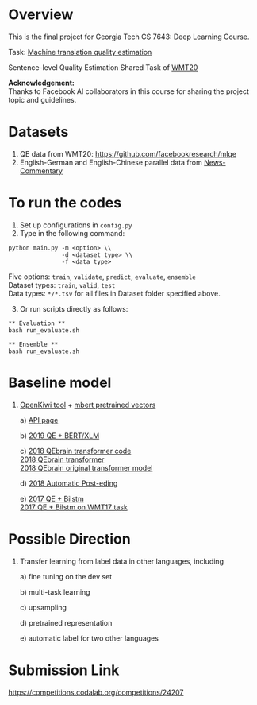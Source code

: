 # Overview
This is the final project for Georgia Tech CS 7643: Deep Learning Course.

Task: [Machine translation quality estimation](./Capstone_Proposal_QE.PDF)

Sentence-level Quality Estimation Shared Task of [WMT20](http://www.statmt.org/wmt20/)

**Acknowledgement:** <br>
Thanks to Facebook AI collaborators in this course for sharing the project topic and guidelines.

# Datasets
1) QE data from WMT20: https://github.com/facebookresearch/mlqe
2) English-German and English-Chinese parallel data from [News-Commentary](http://opus.nlpl.eu/News-Commentary.php)

# To run the codes
1) Set up configurations in ``config.py``
2) Type in the following command:

>
    python main.py -m <option> \\
                   -d <dataset type> \\
                   -f <data type>

Five options: ``train``, ``validate``, ``predict``, ``evaluate``, ``ensemble`` <br>
Dataset types: ``train``, ``valid``, `test` <br>
Data types: ``*/*.tsv`` for all files in Dataset folder specified above.


3) Or run scripts directly as follows: <br>

>  
    ** Evaluation **
    bash run_evaluate.sh

    ** Ensemble **
    bash run_evaluate.sh



# Baseline model
1) [OpenKiwi tool](https://github.com/Unbabel/OpenKiwi/blob/master/kiwi/models/predictor_estimator.py) + 
   [mbert pretrained vectors](https://github.com/google-research/bert/blob/master/multilingual.md)
   
    a) [API page](https://unbabel.github.io/OpenKiwi/)
    
    b) [2019 QE + BERT/XLM](http://www.statmt.org/wmt19/pdf/54/WMT06.pdf)
    
    c) [2018 QEbrain transformer code](https://github.com/lovecambi/qebrain) <br>
       [2018 QEbrain transformer](https://www.aclweb.org/anthology/W18-6465.pdf) <br>
       [2018 QEbrain original transformer model](https://arxiv.org/pdf/1807.09433.pdf)    
       
    d) [2018 Automatic Post-eding](https://www.aclweb.org/anthology/W18-1804.pdf)    
    
    e) [2017 QE + Bilstm](https://dl.acm.org/doi/10.1145/3109480) <br>
       [2017 QE + Bilstm on WMT17 task](http://www.statmt.org/wmt17/pdf/WMT63.pdf)

# Possible Direction
1) Transfer learning from label data in other languages, including

    a) fine tuning on the dev set

    b) multi-task learning

    c) upsampling

    d) pretrained representation

    e) automatic label for two other languages

# Submission Link
https://competitions.codalab.org/competitions/24207
